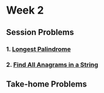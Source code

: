 # Week 2
## Session Problems
### 1. [Longest Palindrome](https://leetcode.com/problems/longest-palindrome/submissions/1195043272/)
### 2. [Find All Anagrams in a String](https://leetcode.com/problems/find-all-anagrams-in-a-string/description/)
## Take-home Problems
###
